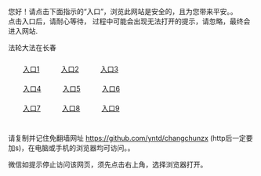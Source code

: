 您好！请点击下面指示的“入口”，浏览此网站是安全的，且为您带来平安。。 <br/>
点击入口后，请耐心等待， 过程中可能会出现无法打开的提示，请忽略，最终会进入网站. </br>

法轮大法在长春<br/>
<div style="padding:10px"><a style="margin:20px" target="_blank" href="https://d2b33srr6qouny.cloudfront.net/2Qpsp?vzxrlf" id="ccLink1" rel="nofollow">入口1</a> <a target="_blank" style="margin:20px" href="https://d1dro8zszo6mfj.cloudfront.net/2Qpsp?apydzv" id="ccLink2" rel="nofollow">入口2</a> <a style="margin:20px" target="_blank" href="https://d2tcu1wbwsln2n.cloudfront.net/2Qpsp?ygnneat" id="ccLink3" rel="nofollow">入口3</a></div>

<div style="padding:10px" ><a style="margin:20px" target="_blank" href="https://d2b33srr6qouny.cloudfront.net/2Qpsp?vzxrlf" id="ccLink4" rel="nofollow">入口4</a> <a style="margin:20px" href="https://d1dro8zszo6mfj.cloudfront.net/2Qpsp?apydzv" target="_blank" id="ccLink5" rel="nofollow">入口5</a> <a style="margin:20px" href="https://d2tcu1wbwsln2n.cloudfront.net/2Qpsp?ygnneat" target="_blank" id="ccLink6" rel="nofollow">入口6</a></div>

<div style="padding:10px"><a style="margin:20px" target="_blank" href="https://d2b33srr6qouny.cloudfront.net/2Qpsp?vzxrlf" id="ccLink7" rel="nofollow">入口7</a> <a style="margin:20px" href="https://d1dro8zszo6mfj.cloudfront.net/2Qpsp?apydzv" target="_blank" id="ccLink8" rel="nofollow">入口8</a> <a style="margin:20px" target="_blank" href="https://d2tcu1wbwsln2n.cloudfront.net/2Qpsp?ygnneat" id="ccLink9" rel="nofollow">入口9</a></div>

<br/>



请复制并记住免翻墙网址 https://github.com/yntd/changchunzx (http后一定要加s)，在电脑或手机的浏览器均可访问。。<br/>

微信如提示停止访问该网页，须先点击右上角，选择浏览器打开。
